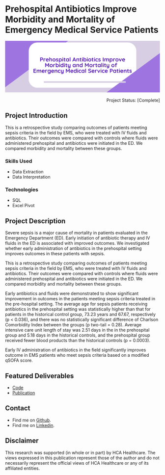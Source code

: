 # Prehospital Antibiotics Improve Morbidity and Mortality of Emergency Medical Service Patients

<p align="center">
  <img src="/images/Antibiotics_Sepsis_Header.png?raw=true"/>
 </p>


<!-- # Prehospital Antibiotics Improve Morbidity and Mortality of Emergency Medical Service Patients  --> 


<p align="right"> 
Project Status: [Complete]
 </p>

## Project Introduction
This is a retrospective study comparing outcomes of patients meeting sepsis criteria in the field by EMS, who were treated with IV fluids and antibiotics. Their outcomes were compared with controls where fluids were administered prehospital and antibiotics were initiated in the ED. We compared morbidity and mortality between these groups.

### Skills Used
* Data Extraction
* Data Interpretation

### Technologies
* SQL
* Excel Pivot

## Project Description
Severe sepsis is a major cause of mortality in patients evaluated in the Emergency Department (ED). Early initiation of antibiotic therapy and IV fluids in the ED is associated with
improved outcomes. We investigated whether early administration of antibiotics in the
prehospital setting improves outcomes in these patients with sepsis.


This is a retrospective study comparing outcomes of patients meeting sepsis criteria in the
field by EMS, who were treated with IV fluids and antibiotics. Their outcomes were compared with controls where fluids were administered prehospital and antibiotics were initiated in the ED. We compared morbidity and mortality between these groups.

Early antibiotics and fluids were demonstrated to show significant improvement in outcomes in the patients meeting sepsis criteria treated in the pre-hospital setting. The average age for sepsis patients receiving antibiotics in the prehospital setting was statistically
higher than that for patients in the historical control group, 73.23 years and 67.67, respectively (p < 0.036), and there was no statistically significant difference of Charlson Comorbidity
Index between the groups (p two-tail = 0.28). Average intensive care unit length of stay was
2.51 days in the in the prehospital group and 5.18 days in the historical controls, and the prehospital group received fewer blood products than the historical controls (p = 0.0003).

Early IV administration of antibiotics in the field significantly improves outcome in EMS
patients who meet sepsis criteria based on a modified qSOFA score.

## Featured Deliverables
* [Code](https://github.com/chelseamcqueen/Prehospital-Antibiotics-Improve-Outcomes-of-Emergency-Patients-with-Sepsis/tree/main/Project%20Queries)
* [Publication](/pdf/Antibiotics_Sepsis_Publication.pdf)


## Contact
* Find me on [Github](https://github.com/chelseamcqueen).
* Find me on [Linkedin](https://www.linkedin.com/in/chelseamcqueen/).


## Disclaimer
This research was supported (in whole or in part) by HCA Healthcare. The views expressed in this publication represent those of the author and do not necessarily represent the official views of HCA Healthcare or any of its affiliated entities.
